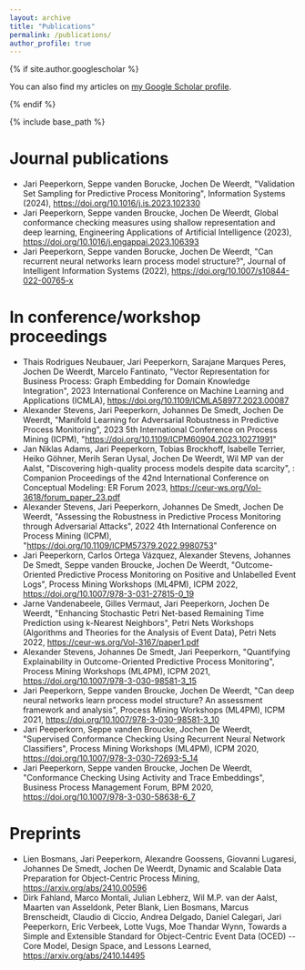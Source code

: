 ```yaml
---
layout: archive
title: "Publications"
permalink: /publications/
author_profile: true
---
```


{% if site.author.googlescholar %}
  <div class="wordwrap">You can also find my articles on <a href="{{site.author.googlescholar}}">my Google Scholar profile</a>.</div>
  
{% endif %}

{% include base_path %}


Journal publications
======
* Jari Peeperkorn, Seppe vanden Borucke, Jochen De Weerdt, "Validation Set Sampling for Predictive Process Monitoring", Information Systems (2024), https://doi.org/10.1016/j.is.2023.102330
* Jari Peeperkorn, Seppe vanden Broucke, Jochen De Weerdt, Global conformance checking measures using shallow representation and deep learning, Engineering Applications of Artificial Intelligence (2023), https://doi.org/10.1016/j.engappai.2023.106393
* Jari Peeperkorn, Seppe vanden Borucke, Jochen De Weerdt, "Can recurrent neural networks learn process model structure?",  Journal of Intelligent Information Systems (2022), https://doi.org/10.1007/s10844-022-00765-x

In conference/workshop proceedings
======
* Thais Rodrigues Neubauer, Jari Peeperkorn, Sarajane Marques Peres, Jochen De Weerdt, Marcelo Fantinato, "Vector Representation for Business Process: Graph Embedding for Domain Knowledge Integration", 2023 International Conference on Machine Learning and Applications (ICMLA), https://doi.org/10.1109/ICMLA58977.2023.00087
* Alexander Stevens, Jari Peeperkorn, Johannes De Smedt, Jochen De Weerdt, "Manifold Learning for Adversarial Robustness in Predictive Process Monitoring", 2023 5th International Conference on Process Mining (ICPM), "https://doi.org/10.1109/ICPM60904.2023.10271991"
* Jan Niklas Adams, Jari Peeperkorn, Tobias Brockhoff, Isabelle Terrier, Heiko Göhner, Merih Seran Uysal, Jochen De Weerdt, Wil MP van der Aalst, "Discovering high-quality process models despite data scarcity", : Companion Proceedings of the 42nd International Conference on Conceptual Modeling: ER Forum 2023, https://ceur-ws.org/Vol-3618/forum_paper_23.pdf
* Alexander Stevens, Jari Peeperkorn, Johannes De Smedt, Jochen De Weerdt, "Assessing the Robustness in Predictive Process Monitoring through Adversarial Attacks", 2022 4th International Conference on Process Mining (ICPM), "https://doi.org/10.1109/ICPM57379.2022.9980753"
* Jari Peeperkorn, Carlos Ortega Vázquez, Alexander Stevens, Johannes De Smedt, Seppe vanden Broucke, Jochen De Weerdt, "Outcome-Oriented Predictive Process Monitoring on Positive and Unlabelled Event Logs", Process Mining Workshops (ML4PM), ICPM 2022, https://doi.org/10.1007/978-3-031-27815-0_19
* Jarne Vandenabeele, Gilles Vermaut, Jari Peeperkorn, Jochen De Weerdt, "Enhancing Stochastic Petri Net-based Remaining Time Prediction using k-Nearest Neighbors", Petri Nets Workshops (Algorithms and Theories for the Analysis of Event Data), Petri Nets 2022, https://ceur-ws.org/Vol-3167/paper1.pdf
* Alexander Stevens, Johannes De Smedt, Jari Peeperkorn, "Quantifying Explainability in Outcome-Oriented Predictive Process Monitoring", Process Mining Workshops (ML4PM), ICPM 2021, https://doi.org/10.1007/978-3-030-98581-3_15
* Jari Peeperkorn, Seppe vanden Broucke, Jochen De Weerdt, "Can deep neural networks learn process model structure? An assessment framework and analysis", Process Mining Workshops (ML4PM), ICPM 2021, https://doi.org/10.1007/978-3-030-98581-3_10
* Jari Peeperkorn, Seppe vanden Broucke, Jochen De Weerdt, "Supervised Conformance Checking Using Recurrent Neural Network Classifiers", Process Mining Workshops (ML4PM), ICPM 2020, https://doi.org/10.1007/978-3-030-72693-5_14
* Jari Peeperkorn, Seppe vanden Broucke, Jochen De Weerdt, "Conformance Checking Using Activity and Trace Embeddings", Business Process Management Forum, BPM 2020, https://doi.org/10.1007/978-3-030-58638-6_7

Preprints
======
* Lien Bosmans, Jari Peeperkorn, Alexandre Goossens, Giovanni Lugaresi, Johannes De Smedt, Jochen De Weerdt, Dynamic and Scalable Data Preparation for Object-Centric Process Mining, https://arxiv.org/abs/2410.00596
* Dirk Fahland, Marco Montali, Julian Lebherz, Wil M.P. van der Aalst, Maarten van Asseldonk, Peter Blank, Lien Bosmans, Marcus Brenscheidt, Claudio di Ciccio, Andrea Delgado, Daniel Calegari, Jari Peeperkorn, Eric Verbeek, Lotte Vugs, Moe Thandar Wynn, Towards a Simple and Extensible Standard for Object-Centric Event Data (OCED) -- Core Model, Design Space, and Lessons Learned, https://arxiv.org/abs/2410.14495